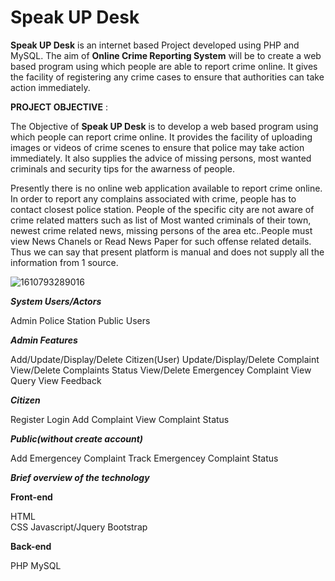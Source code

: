 # Speak UP Desk

**Speak UP Desk** is an internet based Project developed using PHP and MySQL. The aim of **Online Crime Reporting System** will be to create a web based program using which people are able to report crime online. It gives the facility of registering any crime cases to ensure that authorities can take action immediately.

**PROJECT OBJECTIVE** :

The Objective of **Speak UP Desk** is to develop a web based program using which people can report crime online. It provides the facility of uploading images or videos of crime scenes to ensure that police may take action immediately. It also supplies the advice of missing persons, most wanted criminals and security tips for the awarness of people.
    
Presently there is no online web application available to report crime online. In order to report any complains associated with crime, people has to contact closest police station. People of the specific city are not aware of crime related matters such as list of Most wanted criminals of their town, newest crime related news, missing persons of the area etc..People must view News Chanels or Read News Paper for such offense related details. Thus we can say that present platform is manual and does not supply all the information from 1 source.

![1610793289016](https://user-images.githubusercontent.com/62890747/104809640-b4275980-5814-11eb-8804-6d13ad685bb6.jpg)    

***System Users/Actors***



Admin
Police Station
Public Users


***Admin Features***



Add/Update/Display/Delete Citizen(User)
Update/Display/Delete Complaint
View/Delete Complaints Status
View/Delete Emergencey Complaint
View Query
View Feedback


***Citizen***




Register
Login
Add Complaint
View Complaint Status


***Public(without create account)***




Add Emergencey Complaint
Track Emergencey Complaint Status


***Brief overview of the technology***


**Front-end**




HTML	
CSS
Javascript/Jquery
Bootstrap


**Back-end**



PHP
MySQL







